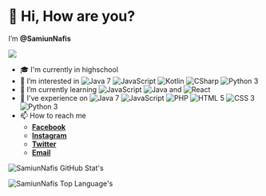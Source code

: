 # 👋 Hi, How are you?
<p> I’m <b>@SamiunNafis</b></p>

![](https://visitor-badge.glitch.me/badge?page_id=SamiunNafis)

- 🎓 I'm currently in highschool
- 👀 I’m interested in ![Java 7](https://img.shields.io/badge/Java-7-blue.svg) ![JavaScript](https://img.shields.io/badge/JavaScript-blue.svg) ![Kotlin](https://img.shields.io/badge/Kotlin-blue.svg) ![CSharp](https://img.shields.io/badge/C%23-blue.svg) ![Python 3](https://img.shields.io/badge/Python-3-blue.svg)
- 🌱 I’m currently learning ![JavaScript](https://img.shields.io/badge/JavaScript-green.svg) ![Java](https://img.shields.io/badge/Java-green.svg) and ![React](https://img.shields.io/badge/React-blue.svg)
- 🏅 I've experience on ![Java 7](https://img.shields.io/badge/Java-7-grey.svg) ![JavaScript](https://img.shields.io/badge/JavaScript-grey.svg) ![PHP](https://img.shields.io/badge/PHP-grey.svg) ![HTML 5](https://img.shields.io/badge/HTML-5-grey.svg) ![CSS 3](https://img.shields.io/badge/CSS-3-grey.svg) ![Python 3](https://img.shields.io/badge/Python-3-grey.svg) 
- 📫 How to reach me
    - [**Facebook**](https://www.facebook.com/SamiunNafis0)
    - [**Instagram**](https://instagram.com/samiunnafis)
    - [**Twitter**](https://twitter.com/samiunnafis)
    - [**Email**](mailto:luea099@gmail.com)

![SamiunNafis GitHub Stat's](https://github-readme-stats.vercel.app/api?username=SamiunNafis&include_all_commits=true)

![SamiunNafis Top Language's](https://github-readme-stats.vercel.app/api/top-langs/?username=SamiunNafis)

 
<!---
SamiunNafis/SamiunNafis is a ✨ special ✨ repository because its `README.md` (this file) appears on your GitHub profile.
You can click the Preview link to take a look at your changes.
--->

